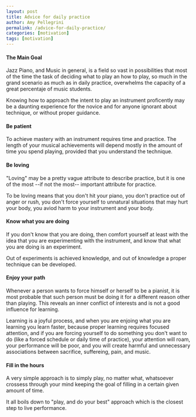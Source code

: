 ```yaml
---
layout: post
title: Advice for daily practice
author: Amy Pellegrini
permalink: /advice-for-daily-practice/
categories: [motivation]
tags: [motivation]
---
```


#### The Main Goal

Jazz Piano, and Music in general, is a field so vast in possibilities that most of the time the task of deciding what to play an how to play, so much in the grand scenario as much as in daily practice, overwhelms the capacity of a great percentaje of music students.

Knowing how to approach the intent to play an instrument proficently may be a daunting experience for the novice and for anyone ignorant about technique, or without proper guidance.

#### Be patient

To achieve mastery with an instrument requires time and practice. The length of your musical achievements will depend mostly in the amount of time you spend playing, provided that you understand the technique.

#### Be loving

"Loving" may be a pretty vague attribute to describe practice, but it is one of the most --if not the most-- important attribute for practice.

To be loving means that you don't hit your piano, you don't practice out of anger or rush, you don't force yourself to unnatural situations that may hurt your body, you aviod harm to your instrument and your body.

#### Know what you are doing

If you don't know that you are doing, then comfort yourself at least with the idea that you are experimenting with the instrument, and know that what you are doing is an experiment.

Out of experiments is achieved knowledge, and out of knowledge a proper technique can be developed.

#### Enjoy your path

Whenever a person wants to force himself or herself to be a pianist, it is most probable that such person must be doing it for a different reason other than playing. This reveals an inner conflict of interests and is not a good influence for learning.

Learning is a joyful process, and when you are enjoing what you are learning you learn faster, because proper learning requires focused attention, and if you are forcing yourself to do something you don't want to do (like a forced schedule or daily time of practice), your attention will roam, your performance will be poor, and you will create harmful and unnecessary associations between sacrifice, suffereing, pain, and music.

#### Fill in the hours

A very simple approach is to simply play, no matter what, whatsoever crossess through your mind keeping the goal of filling in a certain given amount of time.

It all boils down to "play, and do your best" approach which is the closest step to live performance.
